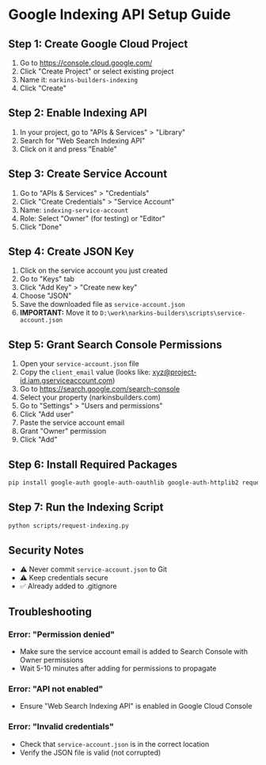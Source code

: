 # Google Indexing API Setup Guide

## Step 1: Create Google Cloud Project

1. Go to https://console.cloud.google.com/
2. Click "Create Project" or select existing project
3. Name it: `narkins-builders-indexing`
4. Click "Create"

## Step 2: Enable Indexing API

1. In your project, go to "APIs & Services" > "Library"
2. Search for "Web Search Indexing API"
3. Click on it and press "Enable"

## Step 3: Create Service Account

1. Go to "APIs & Services" > "Credentials"
2. Click "Create Credentials" > "Service Account"
3. Name: `indexing-service-account`
4. Role: Select "Owner" (for testing) or "Editor"
5. Click "Done"

## Step 4: Create JSON Key

1. Click on the service account you just created
2. Go to "Keys" tab
3. Click "Add Key" > "Create new key"
4. Choose "JSON"
5. Save the downloaded file as `service-account.json`
6. **IMPORTANT:** Move it to `D:\work\narkins-builders\scripts\service-account.json`

## Step 5: Grant Search Console Permissions

1. Open your `service-account.json` file
2. Copy the `client_email` value (looks like: xyz@project-id.iam.gserviceaccount.com)
3. Go to https://search.google.com/search-console
4. Select your property (narkinsbuilders.com)
5. Go to "Settings" > "Users and permissions"
6. Click "Add user"
7. Paste the service account email
8. Grant "Owner" permission
9. Click "Add"

## Step 6: Install Required Packages

```bash
pip install google-auth google-auth-oauthlib google-auth-httplib2 requests
```

## Step 7: Run the Indexing Script

```bash
python scripts/request-indexing.py
```

## Security Notes

- ⚠️ Never commit `service-account.json` to Git
- ⚠️ Keep credentials secure
- ✅ Already added to .gitignore

## Troubleshooting

### Error: "Permission denied"
- Make sure the service account email is added to Search Console with Owner permissions
- Wait 5-10 minutes after adding for permissions to propagate

### Error: "API not enabled"
- Ensure "Web Search Indexing API" is enabled in Google Cloud Console

### Error: "Invalid credentials"
- Check that `service-account.json` is in the correct location
- Verify the JSON file is valid (not corrupted)
